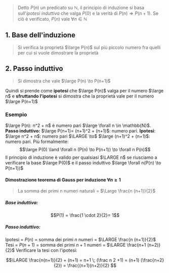> Detto $P(n)$ un predicato su $\mathbb{N}$, il principio di induzione si basa sull'*ipotesi induttiva* che valga $P(0)$ e la verità di $P(n) \Rightarrow P(n+1)$. Se ciò è verificato, $P(n)$ vale $\forall n \in \mathbb{N}$ 

## 1. Base dell'induzione 
> Si verifica la proprietà $\large P(n)$ sul più piccolo numero fra quelli per cui si vuole dimostrare la proprietà 
## 2. Passo induttivo 
> Si dimostra che vale $\large P(n) \to P(n+1)$

Quindi si prende come **ipotesi** che $\large P(n)$ valga per il numero $\large n$ e **sfruttando l'ipotesi** si dimostra che la proprietà vale per il numero $\large P(n+1)$ 

### Esempio

$\large P(n): n^2 + n$ è numero pari $\large \forall  n \in \mathbb{N}$. **Passo induttivo:** $\large P(n+1)= (n+1)^2 + (n+1)$: numero pari. 
**Ipotesi**: $\large n^2 + n$: numero pari $\LARGE \to$ $\large (n+1)^2 + (n+1)$: numero pari. 
Più formalmente: 
$$\large P(0) \land \forall n (P(n) \to P(n+1)) \to \forall n P(n)$$
Il principio di induzione è valido per qualsiasi $\LARGE n$ se riusciamo a verificare la base $\large P(0)$ e il passo induttivo $\large \forall n(P(n) \to P(n+1))$

#### Dimostrazione teorema di Gauss per induzione $\forall n \geqslant 1$
> La somma dei primi n numeri naturali = $\Large \frac{n (n+1)}{2}$ 
##### Base induttiva: 
$$P(1) = \frac{1 \cdot 2}{2}= 1$$
##### Passo induttivo: 
Ipotesi = $P(n)$ = somma dei primi $n$ numeri = $\LARGE \frac{n (n+1)}{2}$ 
Tesi = $P(n+1)$ = somma dei primi $n+1$ numeri = $\LARGE \frac{n+1 (n+2)}{2}$
Verificare la tesi con l'ipotesi: 

$$\LARGE \frac{n(n+1)}{2} + (n+1) = n+1 \; (\frac n 2 +1) = 
(n+1) (\frac{n+2}{2}) = 
\frac{(n+1)(n+2)}{2}
$$